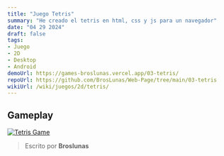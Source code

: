 ```yaml
---
title: "Juego Tetris"
summary: "He creado el tetris en html, css y js para un navegador"
date: "04 29 2024"
draft: false
tags:
- Juego
- 2D
- Desktop
- Android
demoUrl: https://games-broslunas.vercel.app/03-tetris/
repoUrl: https://github.com/BrosLunas/Web-Page/tree/main/03-tetris
wikiUrl: /wiki/juegos/2d/tetris/
---
```


## Gameplay
[![Tetris Game](/img/games/tetris.png)](/video/gameplay/tetris.mp4)

> Escrito por **Broslunas**
